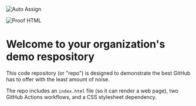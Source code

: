 ![Auto Assign](https://github.com/Kaggle-project-group2/demo-repository/actions/workflows/auto-assign.yml/badge.svg)

![Proof HTML](https://github.com/Kaggle-project-group2/demo-repository/actions/workflows/proof-html.yml/badge.svg)

# Welcome to your organization's demo respository
This code repository (or "repo") is designed to demonstrate the best GitHub has to offer with the least amount of noise.

The repo includes an `index.html` file (so it can render a web page), two GitHub Actions workflows, and a CSS stylesheet dependency.
